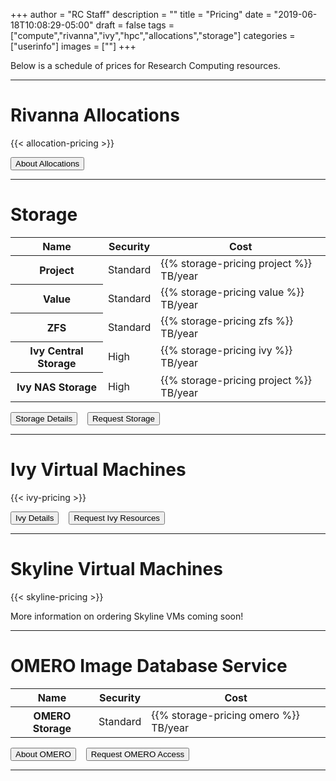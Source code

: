 +++
author = "RC Staff"
description = ""
title = "Pricing"
date = "2019-06-18T10:08:29-05:00"
draft = false
tags = ["compute","rivanna","ivy","hpc","allocations","storage"]
categories = ["userinfo"]
images = [""]
+++

<p class=lead>Below is a schedule of prices for Research Computing resources.</p>

- - -

# Rivanna Allocations

{{< allocation-pricing >}}

[<button class="btn btn-primary btn-sm">About Allocations</button>](/userinfo/rivanna/allocations/)

- - -

# Storage

<table class="table">
  <thead>
    <tr>
      <th scope="col">Name</th>
      <th scope="col">Security</th>
      <th scope="col">Cost</th>
    </tr>
  </thead>
  <tbody>
    <tr>
      <th scope="row">Project</th>
      <td>Standard</td>
      <td>{{% storage-pricing project %}} TB/year</td>
    </tr>
    <tr>
      <th scope="row">Value</th>
      <td>Standard</td>
      <td>{{% storage-pricing value %}} TB/year</td>
    </tr>
    <tr>
      <th scope="row">ZFS</th>
      <td>Standard</td>
      <td>{{% storage-pricing zfs %}} TB/year</td>
    </tr>
    <tr>
      <th scope="row">Ivy Central Storage</th>
      <td>High</td>
      <td>{{% storage-pricing ivy %}} TB/year</td>
    </tr>
    <tr>
      <th scope="row">Ivy NAS Storage</th>
      <td>High</td>
      <td>{{% storage-pricing project %}} TB/year</td>
    </tr>
  </tbody>
</table>


[<button class="btn btn-primary btn-sm">Storage Details</button>](/userinfo/storage/)  &nbsp;&nbsp; [<button class="btn btn-primary btn-sm">Request Storage</button>](/form/storage/)

- - -

# Ivy Virtual Machines

{{< ivy-pricing >}}

[<button class="btn btn-primary btn-sm">Ivy Details</button>](/userinfo/ivy/overview) &nbsp;&nbsp; [<button class="btn btn-primary btn-sm">Request Ivy Resources</button>](/)

- - -

# Skyline Virtual Machines

{{< skyline-pricing >}}

More information on ordering Skyline VMs coming soon!

- - - 

# OMERO Image Database Service

<table class="table">
  <thead>
    <tr>
      <th scope="col">Name</th>
      <th scope="col">Security</th>
      <th scope="col">Cost</th>
    </tr>
  </thead>
  <tbody>
    <tr>
      <th scope="row">OMERO Storage</th>
      <td>Standard</td>
      <td>{{% storage-pricing omero %}} TB/year</td>
    </tr>
  </tbody>
</table>    

[<button class="btn btn-primary btn-sm">About OMERO</button>](/userinfo/omero/overview/) &nbsp;&nbsp; [<button class="btn btn-primary btn-sm">Request OMERO Access</button>](/form/omero/)

- - -

